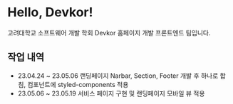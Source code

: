 # Hello, Devkor!

고려대학교 소프트웨어 개발 학회 Devkor 홈페이지 개발 프론트엔드 팀입니다.


## 작업 내역
- 23.04.24 ~ 23.05.06 랜딩페이지 Narbar, Section, Footer 개발 후 하나로 합침, 컴포넌트에 styled-components 적용
- 23.05.06 ~ 23.05.19 서비스 페이지 구현 및 랜딩페이지 모바일 뷰 적용
